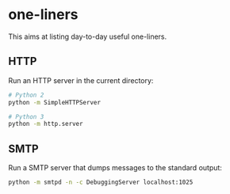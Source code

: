 # one-liners

This aims at listing day-to-day useful one-liners.

## HTTP

Run an HTTP server in the current directory:

```bash
# Python 2
python -m SimpleHTTPServer

# Python 3
python -m http.server
```

## SMTP

Run a SMTP server that dumps messages to the standard output:

```bash
python -m smtpd -n -c DebuggingServer localhost:1025
```
